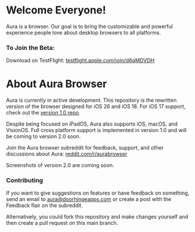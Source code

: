 # Welcome Everyone!
Aura is a browser. Our goal is to bring the customizable and powerful experience people love about desktop browsers to all platforms.

### To Join the Beta:
Download on TestFlight: [testflight.apple.com/join/d6qMDVDH](https://testflight.apple.com/join/d6qMDVDH)

# About Aura Browser
Aura is currently in active development. This repository is the rewritten version of the browser designed for iOS 26 and iOS 18. For iOS 17 support, check out the [version 1.0 repo](https://github.com/doorhinge-apps/Aura-Browser). 

Despite being focused on iPadOS, Aura also supports iOS, macOS, and VisionOS. Full cross platform support is implemented in version 1.0 and will be coming to version 2.0 soon.

Join the Aura browser subreddit for feedback, support, and other discussions about Aura: [reddit.com/r/aurabrowser](https://www.reddit.com/r/aurabrowser/)

Screenshots of version 2.0 are coming soon.

### Contributing
If you want to give suggestions on features or have feedback on something, send an email to aura@doorhingeapps.com or create a post with the Feedback flair on the subreddit.

Alternatively, you could fork this repository and make changes yourself and then create a pull request on this main branch.  
